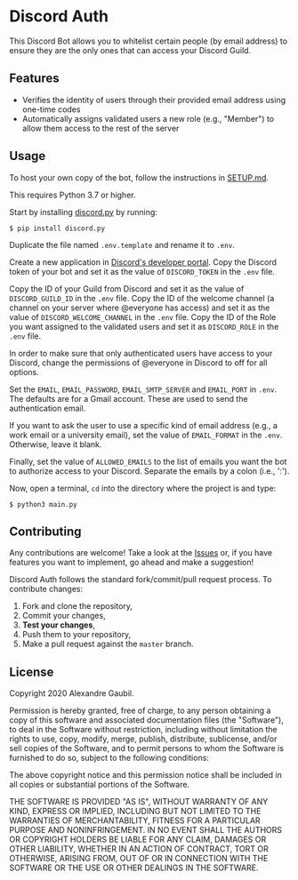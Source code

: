 # Discord Auth

This Discord Bot allows you to whitelist certain people (by email address) to ensure they are the only ones that can access your Discord Guild.

## Features

* Verifies the identity of users through their provided email address using one-time codes
* Automatically assigns validated users a new role (e.g., "Member") to allow them access to the rest of the server

## Usage

To host your own copy of the bot, follow the instructions in [SETUP.md](https://github.com/AlexandreGaubil/discord-auth/blob/master/SETUP.md).

This requires Python 3.7 or higher.

Start by installing [discord.py](https://pypi.org/project/discord.py/) by running:

```console
$ pip install discord.py
```

Duplicate the file named `.env.template` and rename it to `.env`.

Create a new application in [Discord's developer portal](https://discord.com/developers/). Copy the Discord token of your bot and set it as the value of `DISCORD_TOKEN` in the `.env` file.

Copy the ID of your Guild from Discord and set it as the value of `DISCORD_GUILD_ID` in the `.env` file. Copy the ID of the welcome channel (a channel on your server where @everyone has access) and set it as the value of `DISCORD_WELCOME_CHANNEL` in the `.env` file. Copy the ID of the Role you want assigned to the validated users and set it as `DISCORD_ROLE` in the `.env` file.

In order to make sure that only authenticated users have access to your Discord, change the permissions of @everyone in Discord to off for all options.

Set the `EMAIL`, `EMAIL_PASSWORD`, `EMAIL_SMTP_SERVER` and `EMAIL_PORT` in `.env`. The defaults are for a Gmail account. These are used to send the authentication email.

If you want to ask the user to use a specific kind of email address (e.g., a work email or a university email), set the value of `EMAIL_FORMAT` in the `.env`. Otherwise, leave it blank.

Finally, set the value of `ALLOWED_EMAILS` to the list of emails you want the bot to authorize access to your Discord. Separate the emails by a colon (i.e., ':').

Now, open a terminal, `cd` into the directory where the project is and type:

```console
$ python3 main.py
```

## Contributing

Any contributions are welcome! Take a look at the [Issues](https://github.com/AlexandreGaubil/discord-auth/issues) or, if you have features you want to implement, go ahead and make a suggestion!

Discord Auth follows the standard fork/commit/pull request process. To contribute changes:
1. Fork and clone the repository,
2. Commit your changes,
3. **Test your changes**,
4. Push them to your repository,
5. Make a pull request against the `master` branch.

##  License

Copyright 2020 Alexandre Gaubil.

Permission is hereby granted, free of charge, to any person obtaining a copy of this software and associated documentation files (the "Software"), to deal in the Software without restriction, including without limitation the rights to use, copy, modify, merge, publish, distribute, sublicense, and/or sell copies of the Software, and to permit persons to whom the Software is furnished to do so, subject to the following conditions:

The above copyright notice and this permission notice shall be included in all copies or substantial portions of the Software.

THE SOFTWARE IS PROVIDED "AS IS", WITHOUT WARRANTY OF ANY KIND, EXPRESS OR IMPLIED, INCLUDING BUT NOT LIMITED TO THE WARRANTIES OF MERCHANTABILITY, FITNESS FOR A PARTICULAR PURPOSE AND NONINFRINGEMENT. IN NO EVENT SHALL THE AUTHORS OR COPYRIGHT HOLDERS BE LIABLE FOR ANY CLAIM, DAMAGES OR OTHER LIABILITY, WHETHER IN AN ACTION OF CONTRACT, TORT OR OTHERWISE, ARISING FROM, OUT OF OR IN CONNECTION WITH THE SOFTWARE OR THE USE OR OTHER DEALINGS IN THE SOFTWARE.